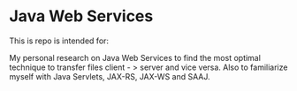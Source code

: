 # Java Web Services

This is repo is intended for:

My personal research on Java Web Services to find the most optimal technique to transfer 
files client - > server and vice versa. 
Also to familiarize myself with Java Servlets, JAX-RS, JAX-WS and SAAJ.
